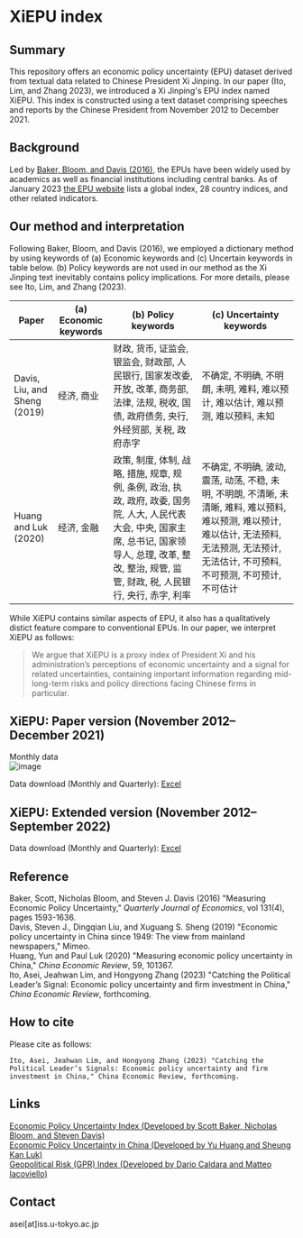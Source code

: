 # XiEPU index
## Summary
This repository offers an economic policy uncertainty (EPU) dataset derived from textual data related to Chinese President Xi Jinping. In our paper (Ito, Lim, and Zhang 2023), we introduced a Xi Jinping's EPU index named XiEPU. This index is constructed using a text dataset comprising speeches and reports by the Chinese President from November 2012 to December 2021.

## Background
 Led by [Baker, Bloom, and Davis (2016)](https://academic.oup.com/qje/article/131/4/1593/2468873), the EPUs have been widely used by academics as well as financial institutions including central banks. As of January 2023 [the EPU website](https://www.policyuncertainty.com/) lists a global index, 28 country indices, and other related indicators.
 
 
## Our method and interpretation
Following Baker, Bloom, and Davis (2016), we employed a dictionary method by using keywords of (a) Economic keywords and (c) Uncertain keywords in table below. (b) Policy keywords are not used in our method as the Xi Jinping text inevitably contains policy implications. For more details, please see Ito, Lim, and Zhang (2023). 


| Paper               | (a) Economic keywords |(b) Policy keywords |(c) Uncertainty keywords |
| -------------       | -------------         |------------- |------------- |
| Davis, Liu, and Sheng (2019)   | 经济, 商业             | 财政, 货币, 证监会, 银监会, 财政部, 人民银行, 国家发改委,  开放, 改革, 商务部, 法律, 法规, 税收, 国债, 政府债务, 央行, 外经贸部, 关税, 政府赤字  | 不确定, 不明确, 不明朗, 未明, 难料, 难以预计, 难以估计, 难以预测, 难以预料, 未知 |
| Huang and Luk (2020)| 经济, 金融             | 政策, 制度, 体制, 战略, 措施, 规章, 规例, 条例, 政治, 执政, 政府, 政委, 国务院, 人大, 人民代表大会, 中央, 国家主席, 总书记, 国家领导人, 总理, 改革, 整改, 整治, 规管, 监管, 财政, 税, 人民银行, 央行, 赤字, 利率 | 不确定, 不明确, 波动, 震荡, 动荡, 不稳, 未明, 不明朗, 不清晰, 未清晰, 难料, 难以预料, 难以预测, 难以预计, 难以估计, 无法预料, 无法预测, 无法预计, 无法估计, 不可预料, 不可预测, 不可预计, 不可估计 |  

While XiEPU contains similar aspects of EPU, it also has a qualitatively distict feature compare to conventional EPUs. In our paper, we interpret XiEPU as follows:
> We argue that XiEPU is a proxy index of President Xi and his administration’s perceptions of economic uncertainty and a signal for related uncertainties, containing important information regarding mid-long-term risks and policy directions facing Chinese firms in particular. 

## XiEPU: Paper version (November 2012–December 2021)
Monthly data  
![image](https://user-images.githubusercontent.com/63130024/211631172-5a4b5b18-0419-4944-8125-c853963b3fff.png)

Data download (Monthly and Quarterly): [Excel](https://github.com/ASEIITO/xiepu/raw/main/XiEPU_until_Dec_2021.xlsx)

## XiEPU: Extended version (November 2012–September 2022)

Data download (Monthly and Quarterly): [Excel](https://github.com/ASEIITO/xiepu/raw/main/XiEPU_until_Sep_2022.xlsx)

## Reference  
Baker, Scott, Nicholas Bloom, and Steven J. Davis (2016) "Measuring Economic Policy Uncertainty," *Quarterly Journal of Economics*, vol 131(4), pages 1593-1636.  
Davis, Steven J., Dingqian Liu, and Xuguang S. Sheng (2019) "Economic policy uncertainty in China since 1949: The view from mainland newspapers," Mimeo.  
Huang, Yun and Paul Luk (2020) "Measuring economic policy uncertainty in China," *China Economic Review*, 59, 101367.  
Ito, Asei, Jeahwan Lim, and Hongyong Zhang (2023) "Catching the Political Leader’s Signal: Economic policy uncertainty and firm investment in China," *China Economic Review*, forthcoming.    

## How to cite
Please cite as follows:
```
Ito, Asei, Jeahwan Lim, and Hongyong Zhang (2023) "Catching the Political Leader’s Signals: Economic policy uncertainty and firm investment in China," China Economic Review, forthcoming.
```

## Links
[Economic Policy Uncertainty Index (Developed by Scott Baker, Nicholas Bloom, and Steven Davis)](https://www.policyuncertainty.com/)   
[Economic Policy Uncertainty in China (Developed by Yu Huang and Sheung Kan Luk)](https://economicpolicyuncertaintyinchina.weebly.com/)  
[Geopolitical Risk (GPR) Index (Developed by Dario Caldara and Matteo Iacoviello)](https://www.matteoiacoviello.com/gpr.htm)

## Contact
asei[at]iss.u-tokyo.ac.jp
